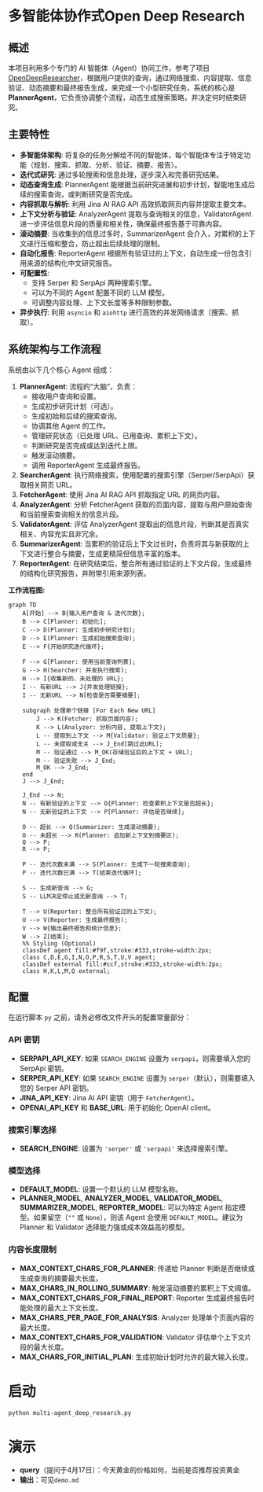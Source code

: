 # 多智能体协作式Open Deep Research

## 概述

本项目利用多个专门的 AI 智能体（Agent）协同工作，参考了项目 [OpenDeepResearcher](https://github.com/mshumer/OpenDeepResearcher?tab=readme-ov-file)，根据用户提供的查询，通过网络搜索、内容提取、信息验证、动态摘要和最终报告生成，来完成一个小型研究任务。系统的核心是 **PlannerAgent**，它负责协调整个流程，动态生成搜索策略，并决定何时结束研究。

## 主要特性

*   **多智能体架构**: 将复杂的任务分解给不同的智能体，每个智能体专注于特定功能（规划、搜索、抓取、分析、验证、摘要、报告）。
*   **迭代式研究**: 通过多轮搜索和信息处理，逐步深入和完善研究结果。
*   **动态查询生成**: PlannerAgent 能根据当前研究进展和初步计划，智能地生成后续的搜索查询，或判断研究是否完成。
*   **内容抓取与解析**: 利用 Jina AI RAG API 高效抓取网页内容并提取主要文本。
*   **上下文分析与验证**: AnalyzerAgent 提取与查询相关的信息，ValidatorAgent 进一步评估信息片段的质量和相关性，确保最终报告基于可靠内容。
*   **滚动摘要**: 当收集到的信息过多时，SummarizerAgent 会介入，对累积的上下文进行压缩和整合，防止超出后续处理的限制。
*   **自动化报告**: ReporterAgent 根据所有验证过的上下文，自动生成一份包含引用来源的结构化中文研究报告。
*   **可配置性**:
    *   支持 Serper 和 SerpApi 两种搜索引擎。
    *   可以为不同的 Agent 配置不同的 LLM 模型。
    *   可调整内容处理、上下文长度等多种限制参数。
*   **异步执行**: 利用 `asyncio` 和 `aiohttp` 进行高效的并发网络请求（搜索、抓取）。

## 系统架构与工作流程

系统由以下几个核心 Agent 组成：

1.  **PlannerAgent**: 流程的“大脑”，负责：
    *   接收用户查询和设置。
    *   生成初步研究计划（可选）。
    *   生成初始和后续的搜索查询。
    *   协调其他 Agent 的工作。
    *   管理研究状态（已处理 URL、已用查询、累积上下文）。
    *   判断研究是否完成或达到迭代上限。
    *   触发滚动摘要。
    *   调用 ReporterAgent 生成最终报告。
2.  **SearcherAgent**: 执行网络搜索，使用配置的搜索引擎（Serper/SerpApi）获取相关网页 URL。
3.  **FetcherAgent**: 使用 Jina AI RAG API 抓取指定 URL 的网页内容。
4.  **AnalyzerAgent**: 分析 FetcherAgent 获取的页面内容，提取与用户原始查询和当前搜索查询相关的信息片段。
5.  **ValidatorAgent**: 评估 AnalyzerAgent 提取出的信息片段，判断其是否真实相关、内容充实且非冗余。
6.  **SummarizerAgent**: 当累积的验证后上下文过长时，负责将其与新获取的上下文进行整合与摘要，生成更精简但信息丰富的版本。
7.  **ReporterAgent**: 在研究结束后，整合所有通过验证的上下文片段，生成最终的结构化研究报告，并附带引用来源列表。

**工作流程图:**

```mermaid
graph TD
    A[开始] --> B{输入用户查询 & 迭代次数};
    B --> C[Planner: 初始化];
    C --> D(Planner: 生成初步研究计划);
    D --> E(Planner: 生成初始搜索查询);
    E --> F{开始研究迭代循环};

    F --> G[Planner: 使用当前查询列表];
    G --> H(Searcher: 并发执行搜索);
    H --> I{收集新的、未处理的 URL};
    I -- 有新URL --> J{并发处理链接};
    I -- 无新URL --> N[检查是否需要摘要];

    subgraph 处理单个链接 [For Each New URL]
        J --> K(Fetcher: 抓取页面内容);
        K --> L(Analyzer: 分析内容, 提取上下文);
        L -- 提取到上下文 --> M{Validator: 验证上下文质量};
        L -- 未提取或无关 --> J_End[跳过此URL];
        M -- 验证通过 --> M_OK(存储验证后的上下文 + URL);
        M -- 验证失败 --> J_End;
        M_OK --> J_End;
    end
    J --> J_End;

    J_End --> N;
    N -- 有新验证的上下文 --> O{Planner: 检查累积上下文是否超长};
    N -- 无新验证的上下文 --> P[Planner: 评估是否继续];

    O -- 超长 --> Q(Summarizer: 生成滚动摘要);
    O -- 未超长 --> R(Planner: 追加新上下文到摘要区);
    Q --> P;
    R --> P;

    P -- 迭代次数未满 --> S(Planner: 生成下一轮搜索查询);
    P -- 迭代次数已满 --> T[结束迭代循环];

    S -- 生成新查询 --> G;
    S -- LLM决定停止或无新查询 --> T;

    T --> U(Reporter: 整合所有验证过的上下文);
    U --> V(Reporter: 生成最终报告);
    V --> W{输出最终报告和统计信息};
    W --> Z[结束];
    %% Styling (Optional)
    classDef agent fill:#f9f,stroke:#333,stroke-width:2px;
    class C,D,E,G,I,N,O,P,R,S,T,U,V agent;
    classDef external fill:#ccf,stroke:#333,stroke-width:2px;
    class H,K,L,M,Q external;
```

## 配置

在运行脚本 `py` 之前，请务必修改文件开头的配置常量部分：

### API 密钥

- **SERPAPI_API_KEY**: 如果 `SEARCH_ENGINE` 设置为 `serpapi`，则需要填入您的 SerpApi 密钥。
- **SERPER_API_KEY**: 如果 `SEARCH_ENGINE` 设置为 `serper`（默认），则需要填入您的 Serper API 密钥。
- **JINA_API_KEY**: Jina AI API 密钥（用于 `FetcherAgent`）。
- **OPENAI_API_KEY** 和 **BASE_URL**: 用于初始化 OpenAI client。

### 搜索引擎选择

- **SEARCH_ENGINE**: 设置为 `'serper'` 或 `'serpapi'` 来选择搜索引擎。

### 模型选择

- **DEFAULT_MODEL**: 设置一个默认的 LLM 模型名称。
- **PLANNER_MODEL**, **ANALYZER_MODEL**, **VALIDATOR_MODEL**, **SUMMARIZER_MODEL**, **REPORTER_MODEL**: 可以为特定 Agent 指定模型。如果留空（`""` 或 `None`），则该 Agent 会使用 `DEFAULT_MODEL`。建议为 Planner 和 Validator 选择能力强或成本效益高的模型。

### 内容长度限制

- **MAX_CONTEXT_CHARS_FOR_PLANNER**: 传递给 Planner 判断是否继续或生成查询的摘要最大长度。
- **MAX_CHARS_IN_ROLLING_SUMMARY**: 触发滚动摘要的累积上下文阈值。
- **MAX_CONTEXT_CHARS_FOR_FINAL_REPORT**: Reporter 生成最终报告时能处理的最大上下文长度。
- **MAX_CHARS_PER_PAGE_FOR_ANALYSIS**: Analyzer 处理单个页面内容的最大长度。
- **MAX_CONTEXT_CHARS_FOR_VALIDATION**: Validator 评估单个上下文片段的最大长度。
- **MAX_CHARS_FOR_INITIAL_PLAN**: 生成初始计划时允许的最大输入长度。

# 启动

```bash
python multi-agent_deep_research.py
```

# 演示
- **query**（提问于4月17日）：今天黄金的价格如何，当前是否推荐投资黄金
- **输出**：可见`demo.md`
